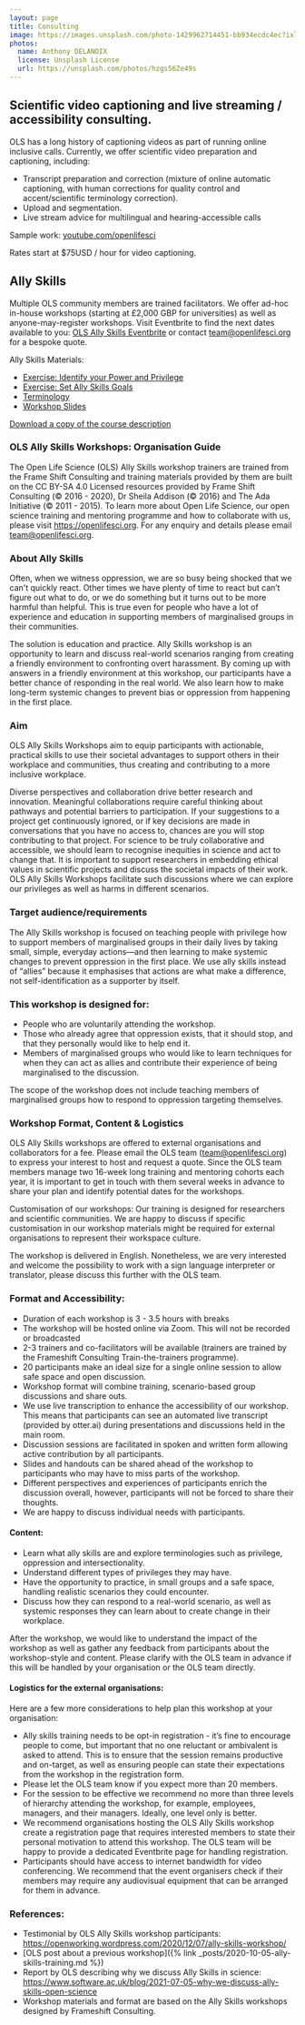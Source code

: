 ```yaml
---
layout: page
title: Consulting
image: https://images.unsplash.com/photo-1429962714451-bb934ecdc4ec?ixlib=rb-1.2.1&ixid=MnwxMjA3fDB8MHxwaG90by1wYWdlfHx8fGVufDB8fHx8&auto=format&fit=crop&w=1650&q=80
photos:
  name: Anthony DELANOIX
  license: Unsplash License
  url: https://unsplash.com/photos/hzgs56Ze49s
---
```


## Scientific video captioning and live streaming / accessibility consulting.

OLS has a long history of captioning videos as part of running online inclusive calls. Currently, we offer scientific video preparation and captioning, including: 

- Transcript preparation and correction (mixture of online automatic captioning, with human corrections for quality control and accent/scientific terminology correction). 
- Upload and segmentation. 
- Live stream advice for multilingual and hearing-accessible calls

Sample work: [youtube.com/openlifesci](https://www.youtube.com/c/OpenLifeSci/videos)

Rates start at $75USD / hour for video captioning. 

## Ally Skills

Multiple OLS community members are trained facilitators. We offer ad-hoc in-house workshops (starting at £2,000 GBP for universities) as well as anyone-may-register workshops. Visit Eventbrite to find the next dates available to you: [OLS Ally Skills Eventbrite](https://www.eventbrite.com/cc/ally-skills-1223279) or contact team@openlifesci.org for a bespoke quote. 

Ally Skills Materials:  

- [Exercise: Identify your Power and Privilege](https://docs.google.com/document/d/1xlRf6265EovRoolY1DFLE4N7N_8jajNvDS9YT1_Nc_I/copy)
- [Exercise: Set Ally Skills Goals](https://docs.google.com/document/d/1k3iBHkPZ18NJQ5zrdWB5mERPXopm4trJeVIBNSQqhbY/copy)
- [Terminology](https://docs.google.com/document/d/1iGj11dxJJiAjpa_-Q9CZf1H4Htu-ojo2WUJYfVhK3NM/copy)
- [Workshop Slides](https://docs.google.com/presentation/d/1qOiSO6dcgYHxrVLm4ShvGbr8KgBNyYKT/edit#slide=id.p1)

[Download a copy of the course description](https://docs.google.com/document/d/1BfwarY5zR5jFBI_UemDfQdmcHS4nQViar95W2yt8fx8/edit?usp=sharing)

### OLS Ally Skills Workshops: Organisation Guide

The Open Life Science (OLS) Ally Skills workshop trainers are trained from the Frame Shift Consulting and training materials provided by them are built on the CC BY-SA 4.0 Licensed resources provided by Frame Shift Consulting (© 2016 - 2020), Dr Sheila Addison (© 2016) and The Ada Initiative (© 2011 - 2015). To learn more about Open Life Science, our open science training and mentoring programme and how to collaborate with us, please visit https://openlifesci.org. For any enquiry and details please email team@openlifesci.org. 

### About Ally Skills

Often, when we witness oppression, we are so busy being shocked that we can't quickly react. Other times we have plenty of time to react but can’t figure out what to do, or we do something but it turns out to be more harmful than helpful. This is true even for people who have a lot of experience and education in supporting members of marginalised groups in their communities.

The solution is education and practice. Ally Skills workshop is an opportunity to learn and discuss real-world scenarios ranging from creating a friendly environment to confronting overt harassment. By coming up with answers in a friendly environment at this workshop, our participants have a better chance of responding in the real world. We also learn how to make long-term systemic changes to prevent bias or oppression from happening in the first place.

### Aim

OLS Ally Skills Workshops aim to equip participants with actionable, practical skills to use their societal advantages to support others in their workplace and communities, thus creating and contributing to a more inclusive workplace. 

Diverse perspectives and collaboration drive better research and innovation. Meaningful collaborations require careful thinking about pathways and potential barriers to participation. If your suggestions to a project get continuously ignored, or if key decisions are made in conversations that you have no access to, chances are you will stop contributing to that project. For science to be truly collaborative and accessible, we should learn to recognise inequities in science and act to change that. It is important to support researchers in embedding ethical values in scientific projects and discuss the societal impacts of their work. OLS Ally Skills Workshops facilitate such discussions where we can explore our privileges as well as harms in different scenarios.

### Target audience/requirements

The Ally Skills workshop is focused on teaching people with privilege how to support members of marginalised groups in their daily lives by taking small, simple, everyday actions—and then learning to make systemic changes to prevent oppression in the first place. We use ally skills instead of “allies” because it emphasises that actions are what make a difference, not self-identification as a supporter by itself.

### This workshop is designed for:
- People who are voluntarily attending the workshop.
- Those who already agree that oppression exists, that it should stop, and that they personally would like to help end it. 
- Members of marginalised groups who would like to learn techniques for when they can act as allies and contribute their experience of being marginalised to the discussion.

The scope of the workshop does not include teaching members of marginalised groups how to respond to oppression targeting themselves.

### Workshop Format, Content & Logistics

OLS Ally Skills workshops are offered to external organisations and collaborators for a fee. Please email the OLS team (team@openlifesci.org) to express your interest to host and request a quote. Since the OLS team members manage two 16-week long training and mentoring cohorts each year, it is important to get in touch with them several weeks in advance to share your plan and identify potential dates for the workshops.

Customisation of our workshops: Our training is designed for researchers and scientific communities. We are happy to discuss if specific customisation in our workshop materials might be required for external organisations to represent their workspace culture. 

The workshop is delivered in English. Nonetheless, we are very interested and welcome the possibility to work with a sign language interpreter or translator, please discuss this further with the OLS team.

### Format and Accessibility:

- Duration of each workshop is 3 - 3.5 hours with breaks 
- The workshop will be hosted online via Zoom. This will not be recorded or broadcasted
- 2-3 trainers and co-facilitators will be available (trainers are trained by the Frameshift Consulting Train-the-trainers programme).
- 20 participants make an ideal size for a single online session to allow safe space and open discussion. 
- Workshop format will combine training, scenario-based group discussions and share outs. 
- We use live transcription to enhance the accessibility of our workshop. This means that participants can see an automated live transcript (provided by otter.ai) during presentations and discussions held in the main room.
- Discussion sessions are facilitated in spoken and written form allowing active contribution by all participants. 
- Slides and handouts can be shared ahead of the workshop to participants who may have to miss parts of the workshop.
- Different perspectives and experiences of participants enrich the discussion overall, however, participants will not be forced to share their thoughts.
- We are happy to discuss individual needs with participants.

#### Content:

- Learn what ally skills are and explore terminologies such as privilege, oppression and intersectionality.
- Understand different types of privileges they may have.
- Have the opportunity to practice, in small groups and a safe space, handling realistic scenarios they could encounter.
- Discuss how they can respond to a real-world scenario, as well as systemic responses they can learn about to create change in their workplace.

After the workshop, we would like to understand the impact of the workshop as well as gather any feedback from participants about the workshop-style and content. Please clarify with the OLS team in advance if this will be handled by your organisation or the OLS team directly.

#### Logistics for the external organisations:

Here are a few more considerations to help plan this workshop at your organisation:

- Ally skills training needs to be opt-in registration - it’s fine to encourage people to come, but important that no one reluctant or ambivalent is asked to attend. This is to ensure that the session remains productive and on-target, as well as ensuring people can state their expectations from the workshop in the registration form. 
- Please let the OLS team know if you expect more than 20 members.
- For the session to be effective we recommend no more than three levels of hierarchy attending the workshop, for example, employees, managers, and their managers. Ideally, one level only is better. 
- We recommend organisations hosting the OLS Ally Skills workshop create a registration page that requires interested members to state their personal motivation to attend this workshop. The OLS team will be happy to provide a dedicated Eventbrite page for handling registration.
- Participants should have access to internet bandwidth for video conferencing. We recommend that the event organisers check if their members may require any audiovisual equipment that can be arranged for them in advance.

### References:
- Testimonial by OLS Ally Skills workshop participants: https://openworking.wordpress.com/2020/12/07/ally-skills-workshop/
- [OLS post about a previous workshop]({% link _posts/2020-10-05-ally-skills-training.md %})
- Report by OLS describing why we discuss Ally Skills in science: https://www.software.ac.uk/blog/2021-07-05-why-we-discuss-ally-skills-open-science
- Workshop materials and format are based on the Ally Skills workshops designed by Frameshift Consulting.
